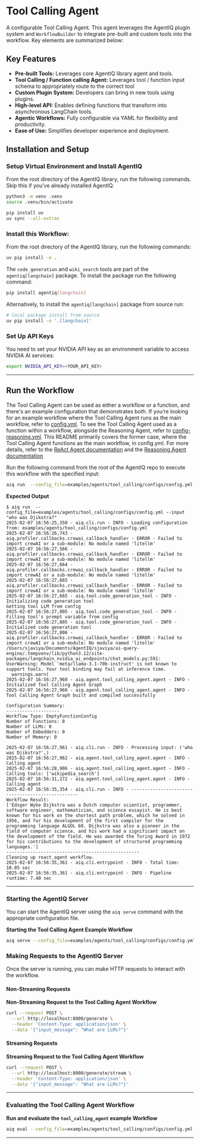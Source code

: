 <!--
SPDX-FileCopyrightText: Copyright (c) 2025, NVIDIA CORPORATION & AFFILIATES. All rights reserved.
SPDX-License-Identifier: Apache-2.0

Licensed under the Apache License, Version 2.0 (the "License");
you may not use this file except in compliance with the License.
You may obtain a copy of the License at

http://www.apache.org/licenses/LICENSE-2.0

Unless required by applicable law or agreed to in writing, software
distributed under the License is distributed on an "AS IS" BASIS,
WITHOUT WARRANTIES OR CONDITIONS OF ANY KIND, either express or implied.
See the License for the specific language governing permissions and
limitations under the License.
-->

<!--
  SPDX-FileCopyrightText: Copyright (c) 2024-2025 NVIDIA CORPORATION & AFFILIATES. All rights reserved.
  SPDX-License-Identifier: Apache-2.0
-->

# Tool Calling Agent

A configurable Tool Calling Agent. This agent leverages the AgentIQ plugin system and `WorkflowBuilder` to integrate pre-built and custom tools into the workflow. Key elements are summarized below:

## Key Features

- **Pre-built Tools:** Leverages core AgentIQ library agent and tools.
- **Tool Calling / Function calling Agent:** Leverages tool / function input schema to appropriately route to the correct tool
- **Custom Plugin System:** Developers can bring in new tools using plugins.
- **High-level API:** Enables defining functions that transform into asynchronous LangChain tools.
- **Agentic Workflows:** Fully configurable via YAML for flexibility and productivity.
- **Ease of Use:** Simplifies developer experience and deployment.

## Installation and Setup

### Setup Virtual Environment and Install AgentIQ

From the root directory of the AgentIQ library, run the following commands. Skip this if you've already installed AgentIQ.

```bash
python3 -m venv .venv
source .venv/bin/activate

pip install uv
uv sync --all-extras
```

### Install this Workflow:

From the root directory of the AgentIQ library, run the following commands:

```bash
uv pip install -e .
```

The `code_generation` and `wiki_search` tools are part of the `agentiq[langchain]` package.  To install the package run the following command:
```bash
pip install agentiq[langchain]
```
Alternatively, to install the `agentiq[langchain]` package from source run:
```bash
# local package install from source
uv pip install -e '.[langchain]'
```


### Set Up API Keys

You need to set your NVIDIA API key as an environment variable to access NVIDIA AI services:

```bash
export NVIDIA_API_KEY=<YOUR_API_KEY>
```
---

## Run the Workflow

The Tool Calling Agent can be used as either a workflow or a function, and there's an example configuration that demonstrates both.
If you’re looking for an example workflow where the Tool Calling Agent runs as the main workflow, refer to [config.yml](configs/config.yml).
To see the Tool Calling Agent used as a function within a workflow, alongside the Reasoning Agent, refer to [config-reasoning.yml](configs/config-reasoning.yml).
This README primarily covers the former case, where the Tool Calling Agent functions as the main workflow, in config.yml.
For more details, refer to the [ReAct Agent documentation](../../../docs/source/components/tool-calling-agent.md) and the [Reasoning Agent documentation](../../../docs/source/components/react-agent.md)

Run the following command from the root of the AgentIQ repo to execute this workflow with the specified input:

```bash
aiq run  --config_file=examples/agents/tool_calling/configs/config.yml --input "who was Djikstra?"
```

**Expected Output**

```console
$ aiq run  --config_file=examples/agents/tool_calling/configs/config.yml --input "who was Djikstra?"
2025-02-07 16:56:25,350 - aiq.cli.run - INFO - Loading configuration from: examples/agents/tool_calling/configs/config.yml
2025-02-07 16:56:26,743 - aiq.profiler.callbacks.crewai_callback_handler - ERROR - Failed to import crewAI or a sub-module: No module named 'litellm'
2025-02-07 16:56:27,566 - aiq.profiler.callbacks.crewai_callback_handler - ERROR - Failed to import crewAI or a sub-module: No module named 'litellm'
2025-02-07 16:56:27,664 - aiq.profiler.callbacks.crewai_callback_handler - ERROR - Failed to import crewAI or a sub-module: No module named 'litellm'
2025-02-07 16:56:27,665 - aiq.profiler.callbacks.crewai_callback_handler - ERROR - Failed to import crewAI or a sub-module: No module named 'litellm'
2025-02-07 16:56:27,665 - aiq.tool.code_generation_tool - INFO - Initializing code generation tool
Getting tool LLM from config
2025-02-07 16:56:27,805 - aiq.tool.code_generation_tool - INFO - Filling tool's prompt variable from config
2025-02-07 16:56:27,805 - aiq.tool.code_generation_tool - INFO - Initialized code generation tool
2025-02-07 16:56:27,806 - aiq.profiler.callbacks.crewai_callback_handler - ERROR - Failed to import crewAI or a sub-module: No module named 'litellm'
/Users/sjaviya/Documents/AgentIQ/sjaviya/ai-query-engine/.tempvenv/lib/python3.12/site-packages/langchain_nvidia_ai_endpoints/chat_models.py:591: UserWarning: Model 'meta/llama-3.1-70b-instruct' is not known to support tools. Your tool binding may fail at inference time.
  warnings.warn(
2025-02-07 16:56:27,960 - aiq.agent.tool_calling_agent.agent - INFO - Initialized Tool Calling Agent Graph
2025-02-07 16:56:27,960 - aiq.agent.tool_calling_agent.agent - INFO - Tool Calling Agent Graph built and compiled successfully

Configuration Summary:
--------------------
Workflow Type: EmptyFunctionConfig
Number of Functions: 0
Number of LLMs: 0
Number of Embedders: 0
Number of Memory: 0

2025-02-07 16:56:27,961 - aiq.cli.run - INFO - Processing input: ('who was Djikstra?',)
2025-02-07 16:56:27,962 - aiq.agent.tool_calling_agent.agent - INFO - Calling agent
2025-02-07 16:56:28,906 - aiq.agent.tool_calling_agent.agent - INFO - Calling tools: ['wikipedia_search']
2025-02-07 16:56:31,272 - aiq.agent.tool_calling_agent.agent - INFO - Calling agent
2025-02-07 16:56:35,354 - aiq.cli.run - INFO - --------------------------------------------------
Workflow Result:
['Edsger Wybe Dijkstra was a Dutch computer scientist, programmer, software engineer, mathematician, and science essayist. He is best known for his work on the shortest path problem, which he solved in 1956, and for his development of the first compiler for the programming language ALGOL 60. Dijkstra was also a pioneer in the field of computer science, and his work had a significant impact on the development of the field. He was awarded the Turing Award in 1972 for his contributions to the development of structured programming languages.']
--------------------------------------------------
Cleaning up react_agent workflow.
2025-02-07 16:56:35,361 - aiq.cli.entrypoint - INFO - Total time: 10.05 sec
2025-02-07 16:56:35,361 - aiq.cli.entrypoint - INFO - Pipeline runtime: 7.40 sec
```
---

### Starting the AgentIQ Server

You can start the AgentIQ server using the `aiq serve` command with the appropriate configuration file.

**Starting the Tool Calling Agent Example Workflow**

```bash
aiq serve --config_file=examples/agents/tool_calling/configs/config.yml
```

### Making Requests to the AgentIQ Server

Once the server is running, you can make HTTP requests to interact with the workflow.

#### Non-Streaming Requests

**Non-Streaming Request to the Tool Calling Agent Workflow**

```bash
curl --request POST \
  --url http://localhost:8000/generate \
  --header 'Content-Type: application/json' \
  --data '{"input_message": "What are LLMs?"}'
```

#### Streaming Requests

**Streaming Request to the Tool Calling Agent Workflow**

```bash
curl --request POST \
  --url http://localhost:8000/generate/stream \
  --header 'Content-Type: application/json' \
  --data '{"input_message": "What are LLMs?"}'
```
---
### Evaluating the Tool Calling Agent Workflow
**Run and evaluate the `tool_calling_agent` example Workflow**

```bash
aiq eval --config_file=examples/agents/tool_calling/configs/config.yml
```
---
